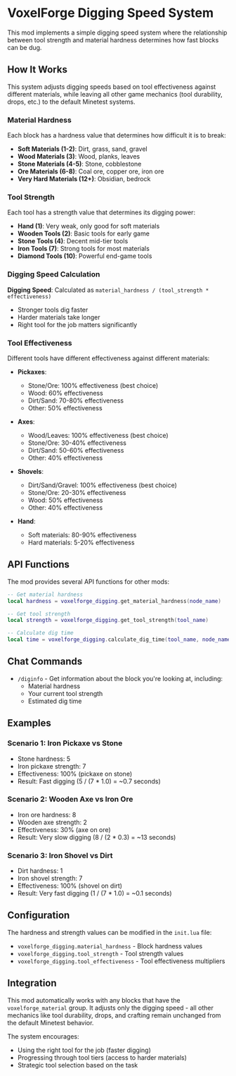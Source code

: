 # VoxelForge Digging Speed System

This mod implements a simple digging speed system where the relationship between tool strength and material hardness determines how fast blocks can be dug.

## How It Works

This system adjusts digging speeds based on tool effectiveness against different materials, while leaving all other game mechanics (tool durability, drops, etc.) to the default Minetest systems.

### Material Hardness
Each block has a hardness value that determines how difficult it is to break:

- **Soft Materials (1-2)**: Dirt, grass, sand, gravel
- **Wood Materials (3)**: Wood, planks, leaves  
- **Stone Materials (4-5)**: Stone, cobblestone
- **Ore Materials (6-8)**: Coal ore, copper ore, iron ore
- **Very Hard Materials (12+)**: Obsidian, bedrock

### Tool Strength
Each tool has a strength value that determines its digging power:

- **Hand (1)**: Very weak, only good for soft materials
- **Wooden Tools (2)**: Basic tools for early game
- **Stone Tools (4)**: Decent mid-tier tools
- **Iron Tools (7)**: Strong tools for most materials
- **Diamond Tools (10)**: Powerful end-game tools

### Digging Speed Calculation

**Digging Speed**: Calculated as `material_hardness / (tool_strength * effectiveness)`
- Stronger tools dig faster
- Harder materials take longer
- Right tool for the job matters significantly

### Tool Effectiveness

Different tools have different effectiveness against different materials:

- **Pickaxes**: 
  - Stone/Ore: 100% effectiveness (best choice)
  - Wood: 60% effectiveness  
  - Dirt/Sand: 70-80% effectiveness
  - Other: 50% effectiveness

- **Axes**: 
  - Wood/Leaves: 100% effectiveness (best choice)
  - Stone/Ore: 30-40% effectiveness
  - Dirt/Sand: 50-60% effectiveness
  - Other: 40% effectiveness

- **Shovels**: 
  - Dirt/Sand/Gravel: 100% effectiveness (best choice)
  - Stone/Ore: 20-30% effectiveness
  - Wood: 50% effectiveness
  - Other: 40% effectiveness

- **Hand**: 
  - Soft materials: 80-90% effectiveness
  - Hard materials: 5-20% effectiveness

## API Functions

The mod provides several API functions for other mods:

```lua
-- Get material hardness
local hardness = voxelforge_digging.get_material_hardness(node_name)

-- Get tool strength
local strength = voxelforge_digging.get_tool_strength(tool_name)

-- Calculate dig time
local time = voxelforge_digging.calculate_dig_time(tool_name, node_name)
```

## Chat Commands

- `/diginfo` - Get information about the block you're looking at, including:
  - Material hardness
  - Your current tool strength
  - Estimated dig time

## Examples

### Scenario 1: Iron Pickaxe vs Stone
- Stone hardness: 5
- Iron pickaxe strength: 7
- Effectiveness: 100% (pickaxe on stone)
- Result: Fast digging (5 / (7 * 1.0) = ~0.7 seconds)

### Scenario 2: Wooden Axe vs Iron Ore
- Iron ore hardness: 8
- Wooden axe strength: 2
- Effectiveness: 30% (axe on ore)
- Result: Very slow digging (8 / (2 * 0.3) = ~13 seconds)

### Scenario 3: Iron Shovel vs Dirt
- Dirt hardness: 1
- Iron shovel strength: 7
- Effectiveness: 100% (shovel on dirt)
- Result: Very fast digging (1 / (7 * 1.0) = ~0.1 seconds)

## Configuration

The hardness and strength values can be modified in the `init.lua` file:
- `voxelforge_digging.material_hardness` - Block hardness values
- `voxelforge_digging.tool_strength` - Tool strength values
- `voxelforge_digging.tool_effectiveness` - Tool effectiveness multipliers

## Integration

This mod automatically works with any blocks that have the `voxelforge_material` group. It adjusts only the digging speed - all other mechanics like tool durability, drops, and crafting remain unchanged from the default Minetest behavior.

The system encourages:
- Using the right tool for the job (faster digging)
- Progressing through tool tiers (access to harder materials)
- Strategic tool selection based on the task